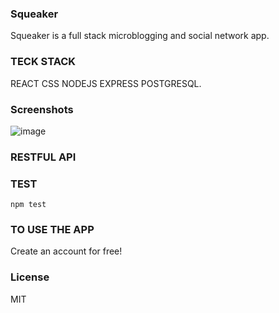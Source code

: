 ### Squeaker
Squeaker is a full stack microblogging and social network app.

### TECK STACK
REACT CSS NODEJS EXPRESS POSTGRESQL.

### Screenshots
![image](https://user-images.githubusercontent.com/60305701/92967306-a153e100-f43e-11ea-9104-147c012a6ade.png)

### RESTFUL API


### TEST
`npm test`

### TO USE THE APP
Create an account for free!

### License
MIT
